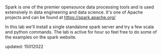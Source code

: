 Spark is one of the premier opensource data processing tools and is used extensively in data engineering and data science. It's one of Apache projects and can be found at https://spark.apache.org/

In this lab we'll install a single standalone spark server and try a few scala and python commands. The lab is active for hour so feel free to do some of the examples on the spark website.

updated: 15012022
